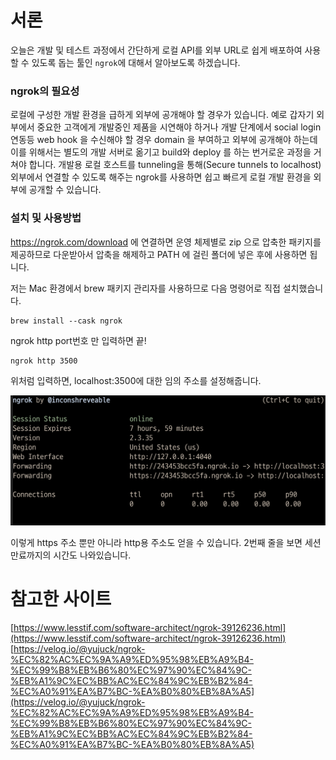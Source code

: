 # 서론

오늘은 개발 및 테스트 과정에서 간단하게 로컬 API를 외부 URL로 쉽게 배포하여 사용할 수 있도록 돕는 툴인 `ngrok`에 대해서 알아보도록 하겠습니다.

### ngrok의 필요성

로컬에 구성한 개발 환경을 급하게 외부에 공개해야 할 경우가 있습니다. 예로 갑자기 외부에서 중요한 고객에게 개발중인 제품을 시연해야 하거나 개발 단계에서 social login 연동등 web hook 을 수신해야 할 경우 domain 을 부여하고 외부에 공개해야 하는데 이를 위해서는 별도의 개발 서버로 옮기고 build와 deploy 를 하는 번거로운 과정을 거쳐야 합니다. 개발용 로컬 호스트를 tunneling을 통해(Secure tunnels to localhost) 외부에서 연결할 수 있도록 해주는 ngrok를 사용하면 쉽고 빠르게 로컬 개발 환경을 외부에 공개할 수 있습니다.

### 설치 및 사용방법

https://ngrok.com/download 에 연결하면 운영 체제별로 zip 으로 압축한 패키지를 제공하므로 다운받아서 압축을 해제하고 PATH 에 걸린 폴더에 넣은 후에 사용하면 됩니다.

저는 Mac 환경에서 brew 패키지 관리자를 사용하므로 다음 명령어로 직접 설치했습니다.

```shell
brew install --cask ngrok
```

ngrok http port번호 만 입력하면 끝!

```shell
ngrok http 3500
```

위처럼 입력하면, localhost:3500에 대한 임의 주소를 설정해줍니다.

![ngrok](ngrok.png)

이렇게 https 주소 뿐만 아니라 http용 주소도 얻을 수 있습니다. 2번째 줄을 보면 세션 만료까지의 시간도 나와있습니다.

# 참고한 사이트

[https://www.lesstif.com/software-architect/ngrok-39126236.html](https://www.lesstif.com/software-architect/ngrok-39126236.html)
[https://velog.io/@yujuck/ngrok-%EC%82%AC%EC%9A%A9%ED%95%98%EB%A9%B4-%EC%99%B8%EB%B6%80%EC%97%90%EC%84%9C-%EB%A1%9C%EC%BB%AC%EC%84%9C%EB%B2%84-%EC%A0%91%EA%B7%BC-%EA%B0%80%EB%8A%A5](https://velog.io/@yujuck/ngrok-%EC%82%AC%EC%9A%A9%ED%95%98%EB%A9%B4-%EC%99%B8%EB%B6%80%EC%97%90%EC%84%9C-%EB%A1%9C%EC%BB%AC%EC%84%9C%EB%B2%84-%EC%A0%91%EA%B7%BC-%EA%B0%80%EB%8A%A5)
